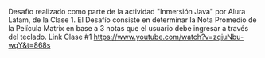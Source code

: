 Desafío realizado como parte de la actividad "Inmersión Java" por Alura Latam, de la Clase 1.
El Desafío consiste en determinar la Nota Promedio de la Película Matrix en base a 3 notas que el usuario debe ingresar a través del teclado.
Link Clase #1 https://www.youtube.com/watch?v=zqjuNbu-wqY&t=868s
